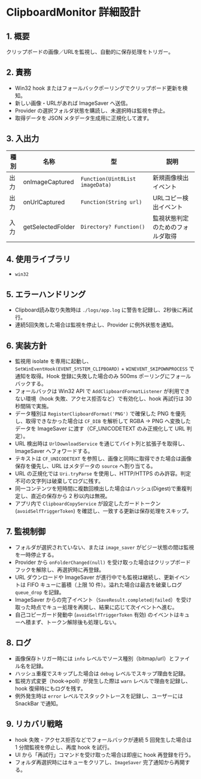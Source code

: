 # ClipboardMonitor 詳細設計

## 1. 概要
クリップボードの画像／URLを監視し、自動的に保存処理をトリガー。

## 2. 責務
- Win32 hook またはフォールバックポーリングでクリップボード更新を検知。
- 新しい画像・URLがあれば ImageSaver へ送信。
- Provider の選択フォルダ状態を購読し、未選択時は監視を停止。
- 取得データを JSON メタデータ生成用に正規化して渡す。

## 3. 入出力
| 種別 | 名称 | 型 | 説明 |
|------|------|----|------|
| 出力 | onImageCaptured | `Function(Uint8List imageData)` | 新規画像検出イベント |
| 出力 | onUrlCaptured | `Function(String url)` | URLコピー検出イベント |
| 入力 | getSelectedFolder | `Directory? Function()` | 監視状態判定のためのフォルダ取得 |

## 4. 使用ライブラリ
- `win32`

## 5. エラーハンドリング
- Clipboard読み取り失敗時は `./logs/app.log` に警告を記録し、2秒後に再試行。
- 連続5回失敗した場合は監視を停止し、Provider に例外状態を通知。

## 6. 実装方針
- 監視用 isolate を専用に起動し、`SetWinEventHook(EVENT_SYSTEM_CLIPBOARD)` + `WINEVENT_SKIPOWNPROCESS` で通知を取得。Hook 登録に失敗した場合のみ 500ms ポーリングにフォールバックする。
- フォールバックは Win32 API で `AddClipboardFormatListener` が利用できない環境（hook 失敗、アクセス拒否など）で有効化し、hook 再試行は 30 秒間隔で実施。
- データ種別は `RegisterClipboardFormat('PNG')` で確保した PNG を優先し、取得できなかった場合は `CF_DIB` を解析して RGBA → PNG へ変換したデータを ImageSaver に渡す（CF_UNICODETEXT のみ正規化して URL 判定）。
- URL 検出時は `UrlDownloadService` を通じてバイト列と拡張子を取得し、ImageSaver へフォワードする。
- テキストは `CF_UNICODETEXT` を参照し、画像と同時に取得できた場合は画像保存を優先し、URL はメタデータの `source` へ割り当てる。
- URL の正規化では `Uri.tryParse` を使用し、HTTP/HTTPS のみ許容。判定不可の文字列は破棄してログに残す。
- 同一コンテンツを短時間に複数回検出した場合はハッシュ(Digest)で重複判定し、直近の保存から 2 秒以内は無視。
- アプリ内で `ClipboardCopyService` が設定したガードトークン (`avoidSelfTriggerToken`) を確認し、一致する更新は保存処理をスキップ。

## 7. 監視制御
- フォルダが選択されていない、または `image_saver` がビジー状態の間は監視を一時停止する。
- Provider から `onFolderChanged(null)` を受け取った場合はクリップボードフックを解除し、再選択時に再登録。
- URL ダウンロードや ImageSaver が進行中でも監視は継続し、更新イベントは FIFO キューに蓄積（上限 10 件）。溢れた場合は最古を破棄しログ `queue_drop` を記録。
- ImageSaver からの完了イベント（`SaveResult.completed|failed`）を受け取った時点でキュー処理を再開し、結果に応じて次イベントへ進む。
- 自己コピーガード発動中 (`avoidSelfTriggerToken` 有効) のイベントはキューへ積まず、トークン解除後も処理しない。

## 8. ログ
- 画像保存トリガー時には `info` レベルでソース種別（bitmap/url）とファイル名を記録。
- ハッシュ重複でスキップした場合は `debug` レベルでスキップ理由を記録。
- 監視方式変更（hook→poll）が発生した際は `warn` レベルで理由を記録し、hook 復帰時にもログを残す。
- 例外発生時は `error` レベルでスタックトレースを記録し、ユーザーには SnackBar で通知。

## 9. リカバリ戦略
- hook 失敗・アクセス拒否などでフォールバックが連続 5 回発生した場合は 1 分間監視を停止し、再度 hook を試行。
- UI から「再試行」コマンドを受け取った場合は即座に hook 再登録を行う。
- フォルダ再選択時にはキューをクリアし、`ImageSaver` 完了通知から再開する。
